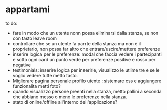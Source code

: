 # appartami

to do: 

- fare in modo che un utente nonn possa eliminarsi dalla stanza, se non con tasto leave room
- controllare che se un utente fa parrte della stanza ma non è il proprietario, non possa far altro che entrare/uscire/mettere preferenze
- inserire logica per le preferenze: modal che faccia vedere i partecipanti e sotto ogni card un punto verde per preferenze positive e rosso per negative 
- testimonials: inserire logica per inserirle, visualizzo le utlime tre e se le voglio vedere tutte metto tasto. 
- Migliorare pagina personale profilo utente : sistemare css e aggiungere funzionalita metti foto? 
- quando visualizzo persone preenti nella stanza, metto pallini a seconda che abbiano messo o meno le preferenze nella stanza. 
- stato di online/offline all'interno dell'applicazione? 
